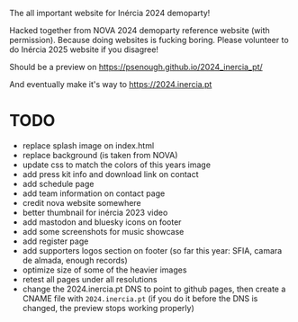 The all important website for Inércia 2024 demoparty!

Hacked together from NOVA 2024 demoparty reference website (with permission). Because doing websites is fucking boring. Please volunteer to do Inércia 2025 website if you disagree!

Should be a preview on https://psenough.github.io/2024_inercia_pt/

And eventually make it's way to https://2024.inercia.pt

# TODO

- replace splash image on index.html
- replace background (is taken from NOVA)
- update css to match the colors of this years image
- add press kit info and download link on contact
- add schedule page
- add team information on contact page
- credit nova website somewhere
- better thumbnail for inércia 2023 video
- add mastodon and bluesky icons on footer
- add some screenshots for music showcase
- add register page
- add supporters logos section on footer (so far this year: SFIA, camara de almada, enough records)
- optimize size of some of the heavier images
- retest all pages under all resolutions
- change the 2024.inercia.pt DNS to point to github pages, then create a CNAME file with `2024.inercia.pt` (if you do it before the DNS is changed, the preview stops working properly)

